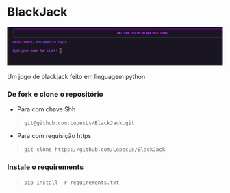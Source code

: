 # BlackJack

![](images/Cover.png)

Um jogo de blackjack feito em linguagem python

### De fork e clone o repositório
- Para com chave Shh

> ```git@github.com:LopesLs/BlackJack.git```

- Para com requisição https

> ```git clone https://github.com/LopesLs/BlackJack```

### Instale o requirements

> ```pip install -r requirements.txt```
